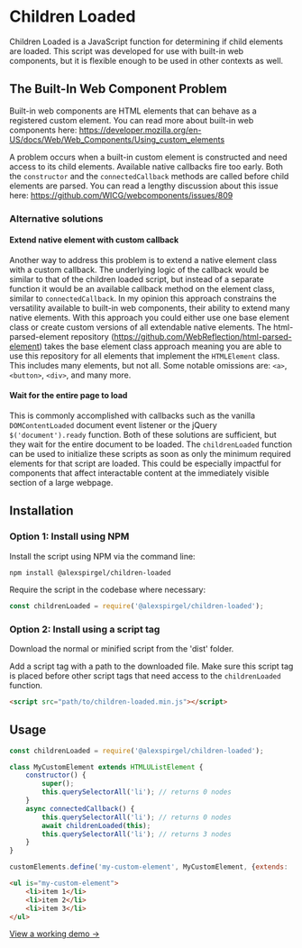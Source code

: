 # Children Loaded

Children Loaded is a JavaScript function for determining if child elements are loaded. This script was developed for use with built-in web components, but it is flexible enough to be used in other contexts as well.

## The Built-In Web Component Problem

Built-in web components are HTML elements that can behave as a registered custom element. You can read more about built-in web components here: <a href="https://developer.mozilla.org/en-US/docs/Web/Web_Components/Using_custom_elements" target="_blank">https://developer.mozilla.org/en-US/docs/Web/Web_Components/Using_custom_elements</a>

A problem occurs when a built-in custom element is constructed and need access to its child elements. Available native callbacks fire too early. Both the `constructor` and the `connectedCallback` methods are called before child elements are parsed. You can read a lengthy discussion about this issue here: <a href="https://github.com/WICG/webcomponents/issues/809" target="_blank">https://github.com/WICG/webcomponents/issues/809</a>

### Alternative solutions

#### Extend native element with custom callback

Another way to address this problem is to extend a native element class with a custom callback. The underlying logic of the callback would be similar to that of the children loaded script, but instead of a separate function it would be an available callback method on the element class, similar to `connectedCallback`. In my opinion this approach constrains the versatility available to built-in web components, their ability to extend many native elements. With this approach you could either use one base element class or create custom versions of all extendable native elements. The html-parsed-element repository (<a href="https://github.com/WebReflection/html-parsed-element" target="_blank">https://github.com/WebReflection/html-parsed-element</a>) takes the base element class approach meaning you are able to use this repository for all elements that implement the `HTMLElement` class. This includes many elements, but not all. Some notable omissions are: `<a>`, `<button>`, `<div>`, and many more.

#### Wait for the entire page to load

This is commonly accomplished with callbacks such as the vanilla `DOMContentLoaded` document event listener or the jQuery `$('document').ready` function. Both of these solutions are sufficient, but they wait for the entire document to be loaded. The `childrenLoaded` function can be used to initialize these scripts as soon as only the minimum required elements for that script are loaded. This could be especially impactful for components that affect interactable content at the immediately visible section of a large webpage.

## Installation

### Option 1: Install using NPM

Install the script using NPM via the command line:

```
npm install @alexspirgel/children-loaded
```

Require the script in the codebase where necessary:

```js
const childrenLoaded = require('@alexspirgel/children-loaded');
```

### Option 2: Install using a script tag

Download the normal or minified script from the 'dist' folder.

Add a script tag with a path to the downloaded file. Make sure this script tag is placed before other script tags that need access to the `childrenLoaded` function.

```html
<script src="path/to/children-loaded.min.js"></script>
```

## Usage

```js
const childrenLoaded = require('@alexspirgel/children-loaded');

class MyCustomElement extends HTMLUListElement {
	constructor() {
		super();
		this.querySelectorAll('li'); // returns 0 nodes
	}
	async connectedCallback() {
		this.querySelectorAll('li'); // returns 0 nodes
		await childrenLoaded(this);
		this.querySelectorAll('li'); // returns 3 nodes
	}
}

customElements.define('my-custom-element', MyCustomElement, {extends: 'ul'});
```

```html
<ul is="my-custom-element">
	<li>item 1</li>
	<li>item 2</li>
	<li>item 3</li>
</ul>
```

<a href="http://alexanderspirgel.com/children-loaded/demo" target="_blank">View a working demo →</a>
